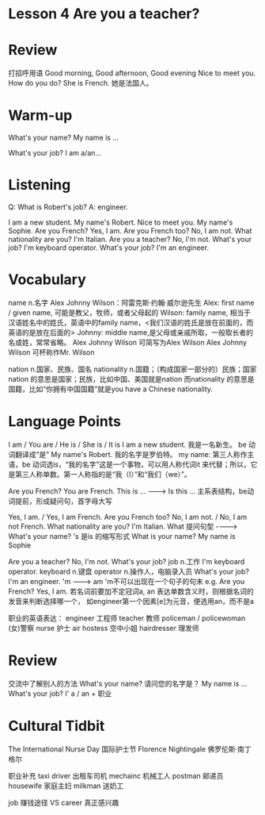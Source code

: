 # Lesson 4 Are you a teacher?

# Review

打招呼用语
Good morning, Good afternoon, Good evening
Nice to meet you.
How do you do?
She is French. 她是法国人。

# Warm-up

What's your name?
My name is ...

What's your job?
I am a/an...

# Listening

Q: What is Robert's job?
A: engineer.

I am a new student.
My name's Robert.
Nice to meet you.
My name's Sophie.
Are you French?
Yes, I am.
Are you French too?
No, I am not.
What nationality are you?
I'm Italian.
Are you a teacher?
No, I'm not.
What's your job?
I'm keyboard operator.
What's your job?
I'm an engineer.

# Vocabulary

name n.名字
Alex Johnny Wilson：阿雷克斯·约翰·威尔逊先生
Alex: first name / given name, 可能是教父，牧师，或者父母起的
Wilson: family name, 相当于汉语姓名中的姓氏，英语中的family name，<我们汉语的姓氏是放在前面的，而英语的是放在后面的>
Johnny: middle name,是父母或亲戚所取，一般取长者的名或姓，常常省略。
Alex Johnny Wilson 可简写为Alex Wilson
Alex Johnny Wilson 可杯称作Mr. Wilson

nation n.国家、民族、国名
nationality n.国籍；（构成国家一部分的）民族；国家
nation 的意思是国家；民族，比如中国、美国就是nation
而nationality 的意思是国籍，比如“你拥有中国国籍”就是you have a Chinese nationality.

# Language Points

I am / You are / He is / She is / It is
I am a new student. 我是一名新生。
be 动词翻译成“是”
My name's Robert. 我的名字是罗伯特。
my name: 第三人称作主语，be 动词选is，“我的名字”这是一个事物，可以用人称代词it 来代替；所以，它是第三人称单数。第一人称指的是“我（I）”和“我们（we）”。

Are you French?
    You are French.
    This is ... ---> Is this ...
    主系表结构，be动词提前，形成疑问句，首字母大写

Yes, I am. / Yes, I am French.
Are you French too?
No, I am not. / No, I am not French.
What nationality are you?
I'm Italian.
    What 提问句型 ----> What's your name?
    's 是is 的缩写形式
    What is your name?
    My name is Sophie

Are you a teacher?
No, I'm not.
What's your job?
    job n.工作
I'm keyboard operator.
    keyboard n.键盘
    operator n.操作人，电脑录入员
What's your job?
I'm an engineer.
    'm ---> am     'm不可以出现在一个句子的句末
    e.g. Are you French?
         Yes, I am.
    若名词前要加不定冠词a, an 表达单数含义时，则根据名词的发音来判断选择哪一个，
    如engineer第一个因素[e]为元音，便选用an，而不是a

职业的英语表达：
    engineer 工程师
    teacher 教师
    policeman / policewoman (女)警察
    nurse 护士
    air hostess 空中小姐
    hairdresser 理发师

# Review

交流中了解别人的方法
What's your name? 请问您的名字是？
My name is ...
What's your job?
I' a / an + 职业

# Cultural Tidbit

The International Nurse Day 国际护士节
Florence Nightingale 佛罗伦斯·南丁格尔

职业补充
    taxi driver 出租车司机
    mechainc 机械工人
    postman 邮递员
    housewife 家庭主妇
    milkman 送奶工

job 赚钱途径       VS          career 真正感兴趣
